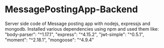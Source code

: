 # MessagePostingApp-Backend
Server side code of Message posting app with nodejs, expressjs and mongodb.
Installed various dependencies using npm and used them like:
    "body-parser": "^1.17.1",
    "express": "^4.15.2",
    "jwt-simple": "^0.5.1",
    "moment": "^2.18.1",
    "mongoose": "^4.9.4"

    
